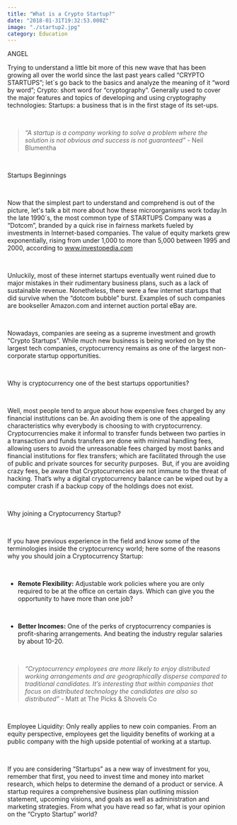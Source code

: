 ```yaml
---
title: "What is a Crypto Startup?"
date: "2018-01-31T19:32:53.000Z"
image: "./startup2.jpg"
category: Education
---
```


<image-post src="/some-path">ANGEL</image-post>

Trying to understand a little bit more of this new wave that has been growing all over the world since the last past years called “CRYPTO STARTUPS”; let´s go back to the basics and analyze the meaning of it “word by word”; Crypto: short word for “cryptography”. Generally used to cover the major features and topics of developing and using cryptography technologies: Startups: a business that is in the first stage of its set-ups.

<br/>

> _“A startup is a company working to solve a problem where the solution is not obvious and success is not guaranteed”_ \- Neil Blumentha

<br/>

<title-5>Startups Beginnings</title-5>

<br/>

Now that the simplest part to understand and comprehend is out of the picture, let's talk a bit more about how these microorganisms work today.In the late 1990´s, the most common type of STARTUPS Company was a “Dotcom”, branded by a quick rise in fairness markets fueled by investments in Internet-based companies. The value of equity markets grew exponentially, rising from under 1,000 to more than 5,000 between 1995 and 2000, according to www.investopedia.com

<br/>

Unluckily, most of these internet startups eventually went ruined due to major mistakes in their rudimentary business plans, such as a lack of sustainable revenue. Nonetheless, there were a few internet startups that did survive when the “dotcom bubble” burst. Examples of such companies are bookseller Amazon.com and internet auction portal eBay are.

<br/>

Nowadays, companies are seeing as a supreme investment and growth “Crypto Startups”. While much new business is being worked on by the largest tech companies, cryptocurrency remains as one of the largest non-corporate startup opportunities.

<br/>

<title-5>Why is cryptocurrency one of the best startups opportunities?</title-5>

<br/>

Well, most people tend to argue about how expensive fees charged by any financial institutions can be. An avoiding them is one of the appealing characteristics why everybody is choosing to with cryptocurrency. Cryptocurrencies make it informal to transfer funds between two parties in a transaction and funds transfers are done with minimal handling fees, allowing users to avoid the unreasonable fees charged by most banks and financial institutions for flex transfers; which are facilitated through the use of public and private sources for security purposes.  But, if you are avoiding crazy fees, be aware that Cryptocurrencies are not immune to the threat of hacking. That’s why a digital cryptocurrency balance can be wiped out by a computer crash if a backup copy of the holdings does not exist.

<br/>

<title-5>Why joining a Cryptocurrency Startup?</title-5>

<br/>

If you have previous experience in the field and know some of the terminologies inside the cryptocurrency world; here some of the reasons why you should join a Cryptocurrency Startup:

<br/>

- **Remote Flexibility:** Adjustable work policies where you are only required to be at the office on certain days. Which can give you the opportunity to have more than one job?

<br/>

- **Better Incomes:** One of the perks of cryptocurrency companies is profit-sharing arrangements. And beating the industry regular salaries by about 10-20.

<br/>

> _“Cryptocurrency employees are more likely to enjoy distributed working arrangements and are geographically disperse compared to traditional candidates. It’s interesting that within companies that focus on distributed technology the candidates are also so distributed”_ \- Matt at The Picks & Shovels Co

<br/>

Employee Liquidity: Only really applies to new coin companies. From an equity perspective, employees get the liquidity benefits of working at a public company with the high upside potential of working at a startup.

<br/>

If you are considering “Startups” as a new way of investment for you, remember that first, you need to invest time and money into market research, which helps to determine the demand of a product or service. A startup requires a comprehensive business plan outlining mission statement, upcoming visions, and goals as well as administration and marketing strategies. From what you have read so far, what is your opinion on the “Crypto Startup” world?
